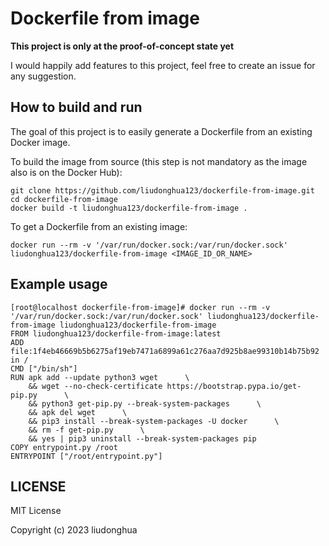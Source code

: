 # Dockerfile from image

**This project is only at the proof-of-concept state yet**

I would happily add features to this project, feel free to create an issue
for any suggestion.

## How to build and run

The goal of this project is to easily generate a Dockerfile from an existing
Docker image.

To build the image from source (this step is not mandatory as the image also
is on the Docker Hub):

    git clone https://github.com/liudonghua123/dockerfile-from-image.git
    cd dockerfile-from-image
    docker build -t liudonghua123/dockerfile-from-image .

To get a Dockerfile from an existing image:

```
docker run --rm -v '/var/run/docker.sock:/var/run/docker.sock' liudonghua123/dockerfile-from-image <IMAGE_ID_OR_NAME>
```

## Example usage

```
[root@localhost dockerfile-from-image]# docker run --rm -v '/var/run/docker.sock:/var/run/docker.sock' liudonghua123/dockerfile-from-image liudonghua123/dockerfile-from-image
FROM liudonghua123/dockerfile-from-image:latest
ADD file:1f4eb46669b5b6275af19eb7471a6899a61c276aa7d925b8ae99310b14b75b92 in /
CMD ["/bin/sh"]
RUN apk add --update python3 wget      \
    && wget --no-check-certificate https://bootstrap.pypa.io/get-pip.py      \
    && python3 get-pip.py --break-system-packages      \
    && apk del wget      \
    && pip3 install --break-system-packages -U docker      \
    && rm -f get-pip.py      \
    && yes | pip3 uninstall --break-system-packages pip
COPY entrypoint.py /root
ENTRYPOINT ["/root/entrypoint.py"]
```

## LICENSE

MIT License

Copyright (c) 2023 liudonghua